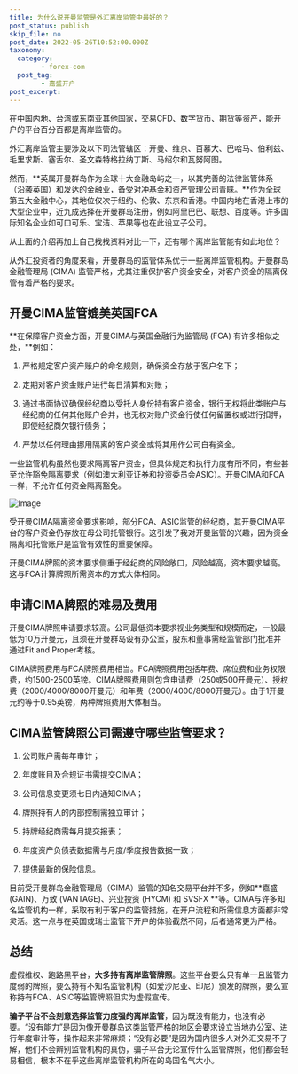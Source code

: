 ```yaml
---
title: 为什么说开曼监管是外汇离岸监管中最好的？
post_status: publish
skip_file: no
post_date: 2022-05-26T10:52:00.000Z
taxonomy:
  category:
        - forex-com
  post_tag:
        - 嘉盛开户
post_excerpt: 
---
```

在中国内地、台湾或东南亚其他国家，交易CFD、数字货币、期货等资产，能开户的平台百分百都是离岸监管的。

外汇离岸监管主要涉及以下司法管辖区：开曼、维京、百慕大、巴哈马、伯利兹、毛里求斯、塞舌尔、圣文森特格拉纳丁斯、马绍尔和瓦努阿图。

然而，**英属开曼群岛作为全球十大金融岛屿之一，以其完善的法律监管体系（沿袭英国）和发达的金融业，备受对冲基金和资产管理公司青睐。**作为全球第五大金融中心，其地位仅次于纽约、伦敦、东京和香港。中国内地在香港上市的大型企业中，近九成选择在开曼群岛注册，例如阿里巴巴、联想、百度等。许多国际知名企业如可口可乐、宝洁、苹果等也在此设立子公司。

从上面的介绍再加上自己找找资料对比一下，还有哪个离岸监管能有如此地位？

从外汇投资者的角度来看，开曼群岛的监管体系优于一些离岸监管机构。开曼群岛金融管理局 (CIMA) 监管严格，尤其注重保护客户资金安全，对客户资金的隔离保管有着严格的要求。

## 开曼CIMA监管媲美英国FCA

**在保障客户资金方面，开曼CIMA与英国金融行为监管局 (FCA) 有许多相似之处，**例如：

1. 严格规定客户资产账户的命名规则，确保资金存放于客户名下；

1. 定期对客户资金账户进行每日清算和对账；

1. 通过书面协议确保经纪商以受托人身份持有客户资金，银行无权将此类账户与经纪商的任何其他账户合并，也无权对账户资金行使任何留置权或进行扣押，即使经纪商欠银行债务；

1. 严禁以任何理由挪用隔离的客户资金或将其用作公司自有资金。

一些监管机构虽然也要求隔离客户资金，但具体规定和执行力度有所不同，有些甚至允许豁免隔离要求（例如澳大利亚证券和投资委员会ASIC）。开曼CIMA和FCA一样，不允许任何资金隔离豁免。

![Image](https://prod-files-secure.s3.us-west-2.amazonaws.com/39ed1227-6d7d-4570-be36-9ccd4a2c4241/bd849744-3fcb-4a37-8312-357962c8f065/image.png?X-Amz-Algorithm=AWS4-HMAC-SHA256&X-Amz-Content-Sha256=UNSIGNED-PAYLOAD&X-Amz-Credential=ASIAZI2LB466VH6FKTIU%2F20250905%2Fus-west-2%2Fs3%2Faws4_request&X-Amz-Date=20250905T161409Z&X-Amz-Expires=3600&X-Amz-Security-Token=IQoJb3JpZ2luX2VjEA8aCXVzLXdlc3QtMiJHMEUCIFh52zByDvD4MFlzFqHy%2B1JJaORrNz%2B040OvxaiKL1aYAiEA1mYw%2BaiQpMxj8D4gyABsS48rFPYXxw7Wyu6JOI97D%2Bgq%2FwMIeBAAGgw2Mzc0MjMxODM4MDUiDM9aN1Xl4e7NGdTciyrcA%2Fr0GjkujNGmcmVOmQve7fTNF4BKflBQ4kbyS3KjMvmCjMdnxrtbYjUlfMj37df%2FQ1I4f8LXMe7O%2FFH8CEPNB%2FYgJe9%2BFLR6uWSklPqXxpX%2F5nvbiFd7BAgQgDu8oWkmm8iw7O7YHDx%2Bn9kvwOKmPuSPt3oHk2fcqnosns84rSw1WJ9zrSMXIku5JIuWtCsgp%2BwCKpkJxyILw9DEz51ViWLxAKwYb4YYOWKYDfTIUA3S%2BLvVW5WdsOTExf1gDPvGT6ViVCtal0%2BCV5MJ%2FcOmI3OZXGaRTZ5j3VrMVaZQFILg1jUeRG71EYUy5lYKumDTZi%2FOwrw77N9%2BQbP1CDCbSePwbdSHNIpEteT3MZs7N7frcWvHWUvrMQi3gP8RE3R0lVOq8LRfxXxLrkHsYVBe1wg0uRAiKKP%2F0CHkdIQI4p3lPcRYMM3w9%2BN6BmLWjI9GdflbeIQnbklvmMUMwf4BDmTC%2ByMR63yAVvWHO6I090hBdYPlCf763b7cqrzvNn%2BVymnLtFT%2BO8j9smP1zUnmqQxwyUTHgLR0XbBKUnUbyTzKZgYCrUuLio6d5nxa4KzH%2BFrU0Z5U7HqFyRRxqz6wLQbtSwKT1pxbaSq6Da8ky8i%2BVlJLcNOxPadvCqyBMM7768UGOqUBSW1kK6sI3Dv5k8IbdlLUXG6LR7czop%2BNmVpI6QfxrveTh7UMcm6rlQ3rz295QjbqvrYr64EsZFfAb9ByJ43Qqo3z9gjO%2F6AjZtbFMEYDYpOy0vHBTxqM96m7lVhKFcnurYXT9AG8jyTuAZpntfqvknh4cqqqzt19RhmMvngZQTeXt%2BeH7Ch3CDknhgDs9iNdOo%2FiNX5IUgjkE0jcA7oBsqphAQFh&X-Amz-Signature=22449fa1a5d119bba740cd610243588495d5930e81c434707feafa4f163a6a47&X-Amz-SignedHeaders=host&x-amz-checksum-mode=ENABLED&x-id=GetObject)

受开曼CIMA隔离资金要求影响，部分FCA、ASIC监管的经纪商，其开曼CIMA平台的客户资金仍存放在母公司托管银行。这引发了我对开曼监管的兴趣，因为资金隔离和托管账户是监管有效性的重要保障。

开曼CIMA牌照的资本要求侧重于经纪商的风险敞口，风险越高，资本要求越高。这与FCA计算牌照所需资本的方式大体相同。

## **申请CIMA牌照的难易及费用**

开曼CIMA牌照申请要求较高。公司最低资本要求视业务类型和规模而定，一般最低为10万开曼元，且须在开曼群岛设有办公室，股东和董事需经监管部门批准并通过Fit and Proper考核。

CIMA牌照费用与FCA牌照费用相当。FCA牌照费用包括年费、席位费和业务权限费，约1500-2500英镑。CIMA牌照费用则包含申请费（250或500开曼元）、授权费（2000/4000/8000开曼元）和年费（2000/4000/8000开曼元）。由于1开曼元约等于0.95英镑，两种牌照费用大体相当。

## CIMA监管牌照公司需遵守哪些监管要求？

1. 公司账户需每年审计；

1. 年度账目及合规证书需提交CIMA；

1. 公司信息变更须七日内通知CIMA；

1. 牌照持有人的内部控制需独立审计；

1. 持牌经纪商需每月提交报表；

1. 年度资产负债表数据需与月度/季度报告数据一致；

1. 提供最新的保险信息。

目前受开曼群岛金融管理局（CIMA）监管的知名交易平台并不多，例如**嘉盛 (GAIN)、万致 (VANTAGE)、兴业投资 (HYCM) 和 SVSFX **等。CIMA与许多知名监管机构一样，采取有利于客户的监管措施，在开户流程和所需信息方面都非常灵活。这一点与在英国或瑞士监管下开户的体验截然不同，后者通常更为严格。

## 总结

虚假维权、跑路黑平台，**大多持有离岸监管牌照**。这些平台要么只有单一且监管力度弱的牌照，要么持有不知名监管机构（如爱沙尼亚、印尼）颁发的牌照，要么宣称持有FCA、ASIC等监管牌照但实为虚假宣传。

**骗子平台不会刻意选择监管力度强的离岸监管**，因为既没有能力，也没有必要。“没有能力”是因为像开曼群岛这类监管严格的地区会要求设立当地办公室、进行年度审计等，操作起来非常麻烦；“没有必要”是因为国内很多人对外汇交易不了解，他们不会辨别监管机构的真伪，骗子平台无论宣传什么监管牌照，他们都会轻易相信，根本不在乎这些离岸监管机构所在的岛国名气大小。